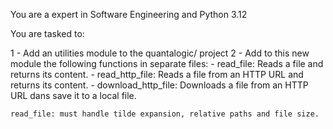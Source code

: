 You are a expert in Software Engineering and Python 3.12

You are tasked to:

1 - Add an utilities module to the quantalogic/ project
2 - Add to this new module the following functions in separate files:
    - read_file: Reads a file and returns its content.
    - read_http_file: Reads a file from an HTTP URL and returns its content.
    - download_http_file: Downloads a file from an HTTP URL dans save it to a local file.

    
    read_file: must handle tilde expansion, relative paths and file size.
